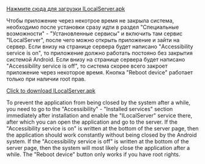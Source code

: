 [Нажмите сюда для загрузки ILocalServer.apk](https://github.com/Aleksei-Demin/ILocalServer/raw/refs/heads/master/ILocalServer.apk)

Чтобы приложение через некотрое время не закрыла система, необходимо после установки сразу идти в раздел "Специальные возможности" - "Установленные сервисы" и включить там сервис "ILocalServer", после чего можно открыть приложение и зайти на сервер.
Если внизу на странице сервера будет написано "Accessibility service is on", то приложение должно работать постояно без закрытия системой Android.
Если внизу на странице сервера будет написано "Accessibility service is off", то система скорее всего закроет приложение через некоторое время.
Кнопка "Reboot device" работает только при наличии root прав.

[Click to download ILocalServer.apk](https://github.com/Aleksei-Demin/ILocalServer/raw/refs/heads/master/ILocalServer.apk)

To prevent the application from being closed by the system after a while, you need to go to the "Accessibility" - "Installed services" section immediately after installation and enable the "ILocalServer" service there, after which you can open the application and go to the server.
If the "Accessibility service is on" is written at the bottom of the server page, then the application should work constantly without being closed by the Android system.
If the "Accessibility service is off" is written at the bottom of the server page, then the system will most likely close the application after a while.
The "Reboot device" button only works if you have root rights.
